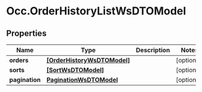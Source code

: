 # Occ.OrderHistoryListWsDTOModel

## Properties
Name | Type | Description | Notes
------------ | ------------- | ------------- | -------------
**orders** | [**[OrderHistoryWsDTOModel]**](OrderHistoryWsDTOModel.md) |  | [optional] 
**sorts** | [**[SortWsDTOModel]**](SortWsDTOModel.md) |  | [optional] 
**pagination** | [**PaginationWsDTOModel**](PaginationWsDTOModel.md) |  | [optional] 


